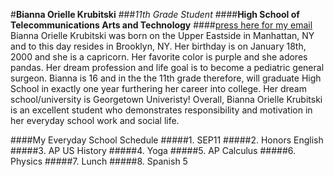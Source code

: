 #**Bianna Orielle Krubitski**
###_11th Grade Student_
####**High School of Telecommunications Arts and Technology**
####[press here for my email](biannak6288@hstat.org)
Bianna Orielle Krubitski was born on the Upper Eastside in Manhattan, NY and to this day resides in Brooklyn, NY. Her birthday is on January 18th, 2000 and she is a capricorn. Her favorite color is purple and she adores pandas. Her dream profession and life goal is to become a pediatric general surgeon. Bianna is 16 and in the the 11th grade therefore, will graduate High School in exactly one year furthering her career into college. Her dream school/university is Georgetown Univeristy! Overall, Bianna Orielle Krubitski is an excellent student who demonstrates responsibility and motivation in her everyday school work and social life.


####My Everyday School Schedule
#####1. SEP11
#####2. Honors English
#####3. AP US History
#####4. Yoga
#####5. AP Calculus
#####6. Physics
#####7. Lunch
#####8. Spanish 5